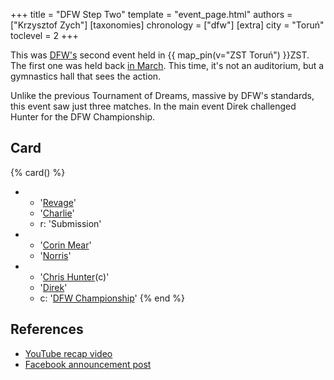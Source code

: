 +++
title = "DFW Step Two"
template = "event_page.html"
authors = ["Krzysztof Zych"]
[taxonomies]
chronology = ["dfw"]
[extra]
city = "Toruń"
toclevel = 2
+++

This was [DFW's](@/o/dfw.md) second event held in {{ map_pin(v="ZST Toruń") }}ZST. The first one was held back [in March](@/e/dfw/2016-03-10-dfw-zst.md). This time, it's not an auditorium, but a gymnastics hall that sees the action.

Unlike the previous Tournament of Dreams, massive by DFW's standards, this event saw just three matches. In the main event Direk challenged Hunter for the DFW Championship.

## Card

{% card() %}
- - '[Revage](@/w/rafael-kid.md)'
  - '[Charlie](@/w/madman-charlie.md)'
  - r: 'Submission'
- - '[Corin Mear](@/w/corin-mear.md)'
  - '[Norris](@/w/isnorr.md)'
- - '[Chris Hunter](@/w/chris-hunter.md)(c)'
  - '[Direk](@/w/direk.md)'
  - c: '[DFW Championship](@/c/dfw-championship.md)'
{% end %}

## References

* [YouTube recap video](https://www.youtube.com/watch?v=QJc9DBpRBaM)
* [Facebook announcement post](https://www.facebook.com/photo/?fbid=987967694659248&set=a.659956797460341)
